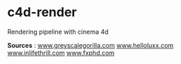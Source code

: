 # c4d-render
Rendering pipeline with cinema 4d

**Sources** : 
www.greyscalegorilla.com
www.helloluxx.com
www.inlifethrill.com
www.fxphd.com
